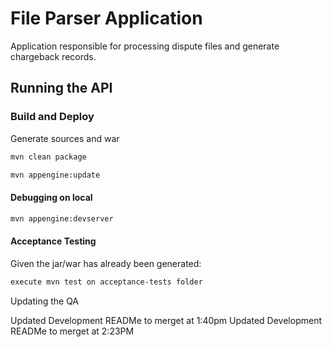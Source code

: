 # File Parser Application

Application responsible for processing dispute files and generate chargeback records.

## Running the API

### Build and Deploy

Generate sources and war
```bash
mvn clean package
```
```bash
mvn appengine:update
```

#### Debugging on local
```bash
mvn appengine:devserver
```

#### Acceptance Testing

Given the jar/war has already been generated:
```bash
execute mvn test on acceptance-tests folder 
```

Updating the QA


Updated Development READMe to merget at 1:40pm
Updated Development READMe to merget at 2:23PM
